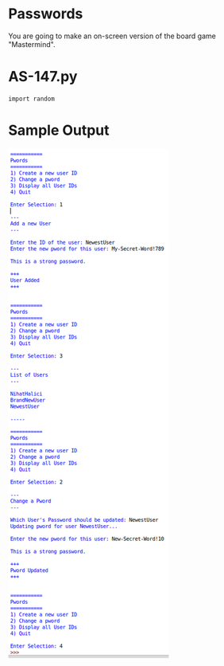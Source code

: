 Passwords
========================================================
You are going to make an on-screen version of the board game "Mastermind".

AS-147.py
========================================================
```Python3
import random 

```

Sample Output
========================================================

![Sample output Passwords](https://github.com/nihathalici/Python-By-Example/blob/main/Alternative-Solutions/CHL-148-Passwords/Pwords_AS-148_sample_output.png)
